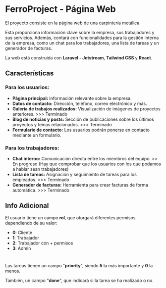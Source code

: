 # FerroProject - Página Web

El proyecto consiste en la página web de una carpintería metálica.

Esta proporciona información clave sobre la empresa, sus trabajadores y sus servicios. Además, contará con funcionalidades para la gestión interna de la empresa, como un chat para los trabajadores, una lista de tareas y un generador de facturas.

La web está construida con **Laravel - Jetstream**, **Tailwind CSS** y **React**.

## Características

### Para los usuarios:
- **Página principal:** Información relevante sobre la empresa.
- **Datos de contacto:** Dirección, teléfono, correo electrónico y más.
- **Galería de trabajos realizados:** Visualización de imágenes de proyectos anteriores. >>> Terminado
- **Blog de noticias y posts:** Sección de publicaciones sobre los últimos proyectos y temas relacionados. >>> Terminado
- **Formulario de contacto:** Los usuarios podrán ponerse en contacto mediante un formulario. 

### Para los trabajadores:
- **Chat interno:** Comunicación directa entre los miembros del equipo. >> En progreso (Hay que comprobar que los usuarios con los que podamos a hablar sean trabajadores)
- **Lista de tareas:** Asignación y seguimiento de tareas para los empleados. >>> Terminado
- **Generador de facturas:** Herramienta para crear facturas de forma automática. >>> Terminado

## Info Adicional

El usuario tiene un campo **rol**, que otorgará diferentes permisos dependiendo de su valor:

- **0**: Cliente 
- **1**: Trabajador
- **2**: Trabajador con + permisos
- **3**: Admin

#
Las tareas tienen un campo "**priority**", siendo **5** la más importante y **0** la menos. 

También, un campo "**done**", que indicará si la tarea se ha realizado o no.